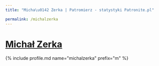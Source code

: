 ```yaml
---
title: "Micha\u0142 Zerka | Patromierz - statystyki Patronite.pl"

permalink: /michalzerka
---
```


# [Michał Zerka](https://patronite.pl/michalzerka)

{% include profile.md name="michalzerka" prefix="m" %}
